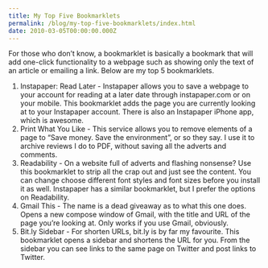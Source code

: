 ```yaml
---
title: My Top Five Bookmarklets
permalink: /blog/my-top-five-bookmarklets/index.html
date: 2010-03-05T00:00:00.000Z
---
```


For those who don’t know, a bookmarklet is basically a bookmark that will add one-click functionality to a webpage such as showing only the text of an article or emailing a link. Below are my top 5 bookmarklets.

1. Instapaper: Read Later - Instapaper allows you to save a webpage to your account for reading at a later date through instapaper.com or on your mobile. This bookmarklet adds the page you are currently looking at to your Instapaper account. There is also an Instapaper iPhone app, which is awesome.
2. Print What You Like - This service allows you to remove elements of a page to “Save money. Save the environment”, or so they say. I use it to archive reviews I do to PDF, without saving all the adverts and comments.
3. Readability - On a website full of adverts and flashing nonsense? Use this bookmarklet to strip all the crap out and just see the content. You can change choose different font styles and font sizes before you install it as well. Instapaper has a similar bookmarklet, but I prefer the options on Readability.
4. Gmail This - The name is a dead giveaway as to what this one does. Opens a new compose window of Gmail, with the title and URL of the page you’re looking at. Only works if you use Gmail, obviously.
5. Bit.ly Sidebar - For shorten URLs, bit.ly is by far my favourite. This bookmarklet opens a sidebar and shortens the URL for you. From the sidebar you can see links to the same page on Twitter and post links to Twitter.